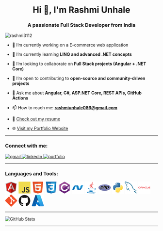 <h1 align="center">Hi 👋, I'm Rashmi Unhale</h1>
<h3 align="center">A passionate Full Stack Developer from India</h3>

<p align="left">
  <img src="https://komarev.com/ghpvc/?username=rashmi3112&label=Profile%20views&color=0e75b6&style=flat" alt="rashmi3112" />
</p>

- 🔭 I’m currently working on a E-commerce web application

- 🌱 I’m currently learning **LINQ and advanced .NET concepts**

- 👯 I’m looking to collaborate on **Full Stack projects (Angular + .NET Core)**

- 🤝 I’m open to contributing to **open-source and community-driven projects**

- 💬 Ask me about **Angular, C#, ASP.NET Core, REST APIs, GitHub Actions**

- 📫 How to reach me: **rashmiunhale086@gmail.com**

- 📄 [Check out my resume](https://rashmi3112.github.io/portfolio/assets/Rashmi_Unhale_Resume.pdf)

- 🌐 [Visit my Portfolio Website](https://rashmi3112.github.io/portfolio/)

---

<h3 align="left">Connect with me:</h3>
<p align="left">
  <a href="mailto:rashmiunhale086@gmail.com">
    <img src="https://img.shields.io/badge/Gmail-D14836?style=for-the-badge&logo=gmail&logoColor=white" alt="gmail" />
  </a>
  <a href="https://www.linkedin.com/in/rashmi-unhale-11b86b1a7/" target="_blank">
    <img src="https://img.shields.io/badge/LinkedIn-0077B5?style=for-the-badge&logo=linkedin&logoColor=white" alt="linkedin" />
  </a>
  <a href="https://rashmi3112.github.io/portfolio/" target="_blank">
    <img src="https://img.shields.io/badge/Portfolio-121212?style=for-the-badge&logo=vercel&logoColor=white" alt="portfolio" />
  </a>
</p>

---

<h3 align="left">Languages and Tools:</h3>
<p align="left">
  <!-- Frontend -->
  <img src="https://raw.githubusercontent.com/devicons/devicon/master/icons/angularjs/angularjs-original.svg" alt="angular" width="40" height="40"/>
  <img src="https://raw.githubusercontent.com/devicons/devicon/master/icons/javascript/javascript-original.svg" alt="javascript" width="40" height="40"/>
  <img src="https://raw.githubusercontent.com/devicons/devicon/master/icons/html5/html5-original.svg" alt="html5" width="40" height="40"/>
  <img src="https://raw.githubusercontent.com/devicons/devicon/master/icons/css3/css3-original.svg" alt="css3" width="40" height="40"/>
  
  <!-- Backend -->
  <img src="https://raw.githubusercontent.com/devicons/devicon/master/icons/csharp/csharp-original.svg" alt="csharp" width="40" height="40"/>
  <img src="https://raw.githubusercontent.com/devicons/devicon/master/icons/dot-net/dot-net-original.svg" alt=".net" width="40" height="40"/>
  <img src="https://raw.githubusercontent.com/devicons/devicon/master/icons/java/java-original.svg" alt="java" width="40" height="40"/>
  <img src="https://raw.githubusercontent.com/devicons/devicon/master/icons/php/php-original.svg" alt="php" width="40" height="40"/>
  <img src="https://raw.githubusercontent.com/devicons/devicon/master/icons/python/python-original.svg" alt="python" width="40" height="40"/>
  
  <!-- Databases -->
  <img src="https://raw.githubusercontent.com/devicons/devicon/master/icons/mysql/mysql-original.svg" alt="sqlserver" width="40" height="40"/>
  <img src="https://raw.githubusercontent.com/devicons/devicon/master/icons/oracle/oracle-original.svg" alt="oracle" width="40" height="40"/>
  
  <!-- Tools -->
  <img src="https://raw.githubusercontent.com/devicons/devicon/master/icons/git/git-original.svg" alt="git" width="40" height="40"/>
  <img src="https://raw.githubusercontent.com/devicons/devicon/master/icons/github/github-original.svg" alt="github" width="40" height="40"/>
  <img src="https://raw.githubusercontent.com/devicons/devicon/master/icons/azure/azure-original.svg" alt="azure" width="40" height="40"/>
</p>

---

![GitHub Stats](https://github-readme-stats.vercel.app/api?username=rashmi3112&show_icons=true&locale=en)

---
